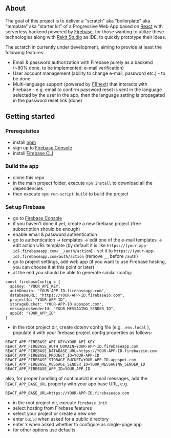 ## About

The goal of this project is to deliver a "scratch" aka "boilerplate" aka "template" aka "starter kit" of a Progressive Web App based on [React](https://reactjs.org) with serverless backend powered by [Firebase](https://firebase.google.com), for those wanting to utilize these technologies along with [Rekit Studio](https://rekit.js.org) as IDE, to quickly prototype their ideas.

The scratch in currently under development, aiming to provide at least the following features:

- Email & password authorization with Firebase purely as a backend (~80% done, to be implemented: e-mail verification)
- User account management (ability to change e-mail, password etc.) - to be done
- Multi-language support (powered by [i18next](https://www.i18next.com)) that interacts with Firebase - e.g. email to confirm password reset is sent in the language selected by the user in the app, then the language setting is propagated in the password reset link (done)


## Getting started

### Prerequisites
 - install [npm](https://www.npmjs.com)
 - sign up to [Firebase Console](https://console.firebase.google.com)
 - install [Firebase CLI](https://firebase.google.com/docs/cli#install_the_firebase_cli)

### Build the app
- clone this repo
- in the main project folder, execute `npm install` to download all the dependencies
- then execute `npm run-script build` to build the project

### Set up Firebase
- go to [Firebase Console](https://console.firebase.google.com)
- if you haven't done it yet, create a new firebase project (free subscription should be enough)
- enable email & password authentication
- go to authentication -> templates -> edit one of the e-mail templates -> edit action URL template (by default it is like `https://(your-app-id).firebaseapp.com/__/auth/action`) - set it to `https://(your-app-id).firebaseapp.com/auth/action` (remove `__` before `/auth`)
- go to project settings, add web app (if you want to use Firebase hosting, you can choose it at this point or later) 
- at the end you should be able to generate similar config: 

```
const firebaseConfig = {
  apiKey: "YOUR_API_KEY,
  authDomain: "YOUR-APP-ID.firebaseapp.com",
  databaseURL: "https://YOUR-APP-ID.firebaseio.com",
  projectId: "YOUR-APP-ID",
  storageBucket: "YOUR-APP-ID.appspot.com",
  messagingSenderId: "YOUR_MESSAGING_SENDER_ID",
  appId: "YOUR_APP_ID"
}
```

- in the root project dir, create dotenv config file (e.g. `.env.local` ), populate it with your firebase project config properties as follows:
```
REACT_APP_FIREBASE_API_KEY=YOUR_API_KEY
REACT_APP_FIREBASE_AUTH_DOMAIN=YOUR-APP-ID.firebaseapp.com
REACT_APP_FIREBASE_DATABASE_URL=https://YOUR-APP-ID.firebaseio.com
REACT_APP_FIREBASE_PROJECT_ID=YOUR-APP-ID
REACT_APP_FIREBASE_STORAGE_BUCKET=YOUR-APP-ID.appspot.com
REACT_APP_FIREBASE_MESSAGE_SENDER_ID=YOUR_MESSAGING_SENDER_ID
REACT_APP_FIREBASE_APP_ID=YOUR_APP_ID
```
also, for proper handling of continueUrl in email messages, add the `REACT_APP_BASE_URL` property with your app base URL, e.g.
```
REACT_APP_BASE_URL=https://YOUR-APP-ID.firebaseapp.com
```
- in the root project dir, execute `firebase init`
- select hosting from Firebase features
- select your project or create a new one
- enter `build` when asked for a public directory
- enter `Y` when asked whether to configure as single-page app
- for other options use defaults
